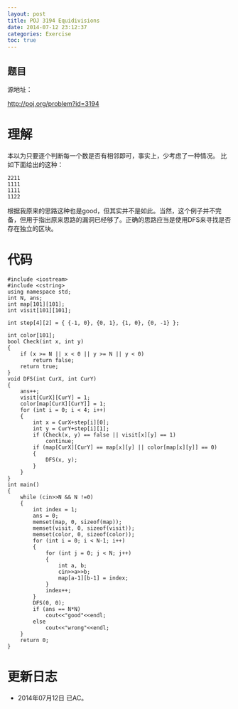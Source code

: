 ```yaml
---
layout: post
title: POJ 3194 Equidivisions
date: 2014-07-12 23:12:37
categories: Exercise
toc: true
---
```

## 题目
源地址：

http://poj.org/problem?id=3194

# 理解
本以为只要逐个判断每一个数是否有相邻即可，事实上，少考虑了一种情况。
比如下面给出的这种：

```
2211
1111
1111
1122

```
根据我原来的思路这种也是good，但其实并不是如此。当然，这个例子并不完备，但用于指出原来思路的漏洞已经够了。正确的思路应当是使用DFS来寻找是否存在独立的区块。

<!-- more -->

# 代码

```
#include <iostream>
#include <cstring>
using namespace std;
int N, ans;
int map[101][101];
int visit[101][101];

int step[4][2] = { {-1, 0}, {0, 1}, {1, 0}, {0, -1} };

int color[101];
bool Check(int x, int y)
{
    if (x >= N || x < 0 || y >= N || y < 0)
        return false;
    return true;
}
void DFS(int CurX, int CurY)
{
    ans++;
    visit[CurX][CurY] = 1;
    color[map[CurX][CurY]] = 1;
    for (int i = 0; i < 4; i++)
    {
        int x = CurX+step[i][0];
        int y = CurY+step[i][1];
        if (Check(x, y) == false || visit[x][y] == 1)
            continue;
        if (map[CurX][CurY] == map[x][y] || color[map[x][y]] == 0)
        {
            DFS(x, y);
        }
    }
}
int main()
{
    while (cin>>N && N !=0)
    {
        int index = 1;
        ans = 0;
        memset(map, 0, sizeof(map));
        memset(visit, 0, sizeof(visit));
        memset(color, 0, sizeof(color));
        for (int i = 0; i < N-1; i++)
        {
            for (int j = 0; j < N; j++)
            {
                int a, b;
                cin>>a>>b;
                map[a-1][b-1] = index;
            }
            index++;
        }
        DFS(0, 0);
        if (ans == N*N)
            cout<<"good"<<endl;
        else
            cout<<"wrong"<<endl;
    }
    return 0;
}

```

# 更新日志
- 2014年07月12日 已AC。